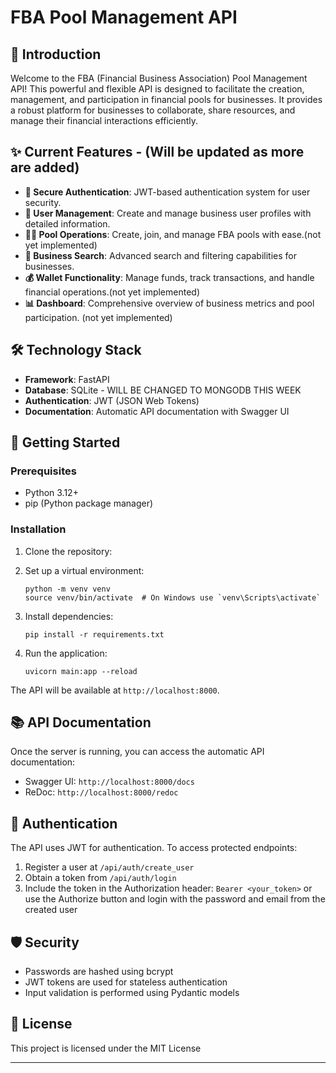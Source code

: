 # FBA Pool Management API

## 🚀 Introduction

Welcome to the FBA (Financial Business Association) Pool Management API! This powerful and flexible API is designed to facilitate the creation, management, and participation in financial pools for businesses. It provides a robust platform for businesses to collaborate, share resources, and manage their financial interactions efficiently.

## ✨ Current Features - (Will be updated as more are added)

- **🔐 Secure Authentication**: JWT-based authentication system for user security.
- **👥 User Management**: Create and manage business user profiles with detailed information.
- **🏊‍♂️ Pool Operations**: Create, join, and manage FBA pools with ease.(not yet implemented)
- **💼 Business Search**: Advanced search and filtering capabilities for businesses.
- **💰 Wallet Functionality**: Manage funds, track transactions, and handle financial operations.(not yet implemented)
- **📊 Dashboard**: Comprehensive overview of business metrics and pool participation. (not yet implemented)

## 🛠 Technology Stack

- **Framework**: FastAPI
- **Database**: SQLite - WILL BE CHANGED TO MONGODB THIS WEEK
- **Authentication**: JWT (JSON Web Tokens)
- **Documentation**: Automatic API documentation with Swagger UI

## 🚀 Getting Started

### Prerequisites

- Python 3.12+
- pip (Python package manager)

### Installation

1. Clone the repository:

2. Set up a virtual environment:
   ```
   python -m venv venv
   source venv/bin/activate  # On Windows use `venv\Scripts\activate`
   ```

3. Install dependencies:
   ```
   pip install -r requirements.txt
   ```

4. Run the application:
   ```
   uvicorn main:app --reload
   ```

The API will be available at `http://localhost:8000`.

## 📚 API Documentation

Once the server is running, you can access the automatic API documentation:

- Swagger UI: `http://localhost:8000/docs`
- ReDoc: `http://localhost:8000/redoc`

## 🔑 Authentication

The API uses JWT for authentication. To access protected endpoints:

1. Register a user at `/api/auth/create_user`
2. Obtain a token from `/api/auth/login`
3. Include the token in the Authorization header: `Bearer <your_token>` or use the Authorize button and login with the password and email from the created user


## 🛡 Security

- Passwords are hashed using bcrypt
- JWT tokens are used for stateless authentication
- Input validation is performed using Pydantic models


## 📄 License

This project is licensed under the MIT License 


---
